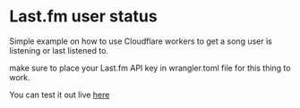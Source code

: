 # Last.fm user status 

Simple example on how to use Cloudflare workers to get a song user is listening or last listened to.

make sure to place your Last.fm API key in wrangler.toml file for this thing to work.

You can test it out live [here](https://lastfm.maze.workers.dev)